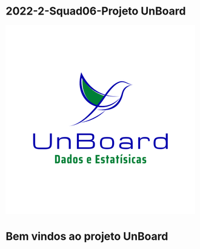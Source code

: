 # 2022-2-Squad06-Projeto UnBoard

<div>
  <img src="Imagens/Fly bird logo.png">
</div>
<div>
  <h1>Bem vindos ao projeto UnBoard</h3>
</div>
